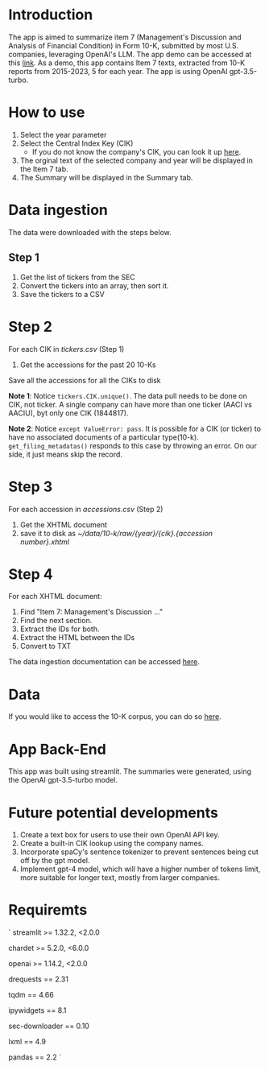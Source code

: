# Introduction

The app is aimed to summarize item 7 (Management's Discussion and Analysis of Financial Condition) in Form 10-K, submitted by most U.S. companies, leveraging OpenAI's LLM.
The app demo can be accessed at this [link](https://edgar-summary.onrender.com).
As a demo, this app contains Item 7 texts, extracted from 10-K reports from 2015-2023, 5 for each year.
The app is using OpenAI gpt-3.5-turbo.

# How to use

1. Select the year parameter
2. Select the Central Index Key (CIK)
    - If you do not know the company's CIK, you can look it up [here](https://www.sec.gov/edgar/searchedgar/cik).
3. The orginal text of the selected company and year will be displayed in the Item 7 tab.
4. The Summary will be displayed in the Summary tab.

# Data ingestion

The data were downloaded with the steps below.

## Step 1

1. Get the list of tickers from the SEC
2. Convert the tickers into an array, then sort it.
3. Save the tickers to a CSV

# Step 2

For each CIK in _tickers.csv_ (Step 1)

1. Get the accessions for the past 20 10-Ks

Save all the accessions for all the CIKs to disk

**Note 1**: Notice `tickers.CIK.unique()`.
The data pull needs to be done on CIK, not ticker.
A single company can have more than one ticker (AACI vs AACIU), byt only one CIK (1844817).

**Note 2**: Notice `except ValueError: pass`.
It is possible for a CIK (or ticker) to have no associated documents of a particular type(10-k).
`get_filing_metadatas()` responds to this case by throwing an error.
On our side, it just means skip the record.

# Step 3

For each accession in _accessions.csv_ (Step 2)

1. Get the XHTML document
2. save it to disk as _~/data/10-k/raw/{year}/{cik}.{accession number}.xhtml_

# Step 4

For each XHTML document:

1. Find "Item 7: Management's Discussion ..."
2. Find the next section.
3. Extract the IDs for both.
4. Extract the HTML between the IDs
5. Convert to TXT

The data ingestion documentation can be accessed [here](https://github.com/TextCorpusLabs/Edgar).

# Data

If you would like to access the 10-K corpus, you can do so [here](https://github.com/TextCorpusLabs/Edgar/releases/tag/1.1).

# App Back-End

This app was built using streamlit.
The summaries were generated, using the OpenAI gpt-3.5-turbo model.

# Future potential developments

1. Create a text box for users to use their own OpenAI API key.
2. Create a built-in CIK lookup using the company names.
3. Incorporate spaCy's sentence tokenizer to prevent sentences being cut off by the gpt model.
4. Implement gpt-4 model, which will have a higher number of tokens limit, more suitable for longer text, mostly from larger companies.

# Requiremts

`
streamlit >= 1.32.2, <2.0.0

chardet >= 5.2.0, <6.0.0

openai >= 1.14.2, <2.0.0

drequests == 2.31

tqdm == 4.66

ipywidgets == 8.1

sec-downloader == 0.10

lxml == 4.9

pandas == 2.2
`